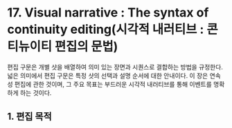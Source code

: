 # 17. Visual narrative : The syntax of continuity editing(시각적 내러티브 : 콘티뉴이티 편집의 문법)
편집 구문은 개별 샷을 배열하여 의미 있는 장면과 시퀀스로 결합하는 방법을 규정한다. 넓은 의미에서 편집 구문은 특정 샷의 선택과 설명 순서에 대한 안내이다. 
이 장은 연속성 편집에 관한 것이며, 그 주요 목표는 부드러운 시각적 내러티브를 통해 이벤트를 명확하게 하는 것이다. 

## 1. 편집 목적

